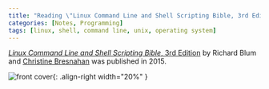 ```yaml
---
title: "Reading \"Linux Command Line and Shell Scripting Bible, 3rd Edition\""
categories: [Notes, Programming]
tags: [linux, shell, command line, unix, operating system]
---
```


[*Linux Command Line and Shell Scripting Bible*, 3rd Edition](https://www.amazon.com/dp/B00RZDNL5Q) by Richard Blum and [Christine Bresnahan](http://christine-bresnahan.com/) was published in 2015.

![front cover](https://images-na.ssl-images-amazon.com/images/I/510tKboj78L._SX397_BO1,204,203,200_.jpg){: .align-right width="20%" }
